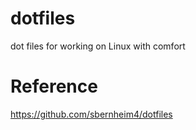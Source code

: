 # dotfiles
dot files for working on Linux with comfort

# Reference
https://github.com/sbernheim4/dotfiles
